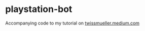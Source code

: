 # playstation-bot
Accompanying code to my tutorial on [twissmueller.medium.com](https://twissmueller.medium.com/83a25bad22c7)
